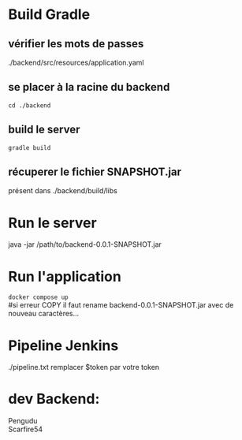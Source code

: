 # Build Gradle
## vérifier les mots de passes
./backend/src/resources/application.yaml

## se placer à la racine du backend
```cd ./backend```

## build le server
```gradle build```
## récuperer le fichier SNAPSHOT.jar
présent dans ./backend/build/libs

# Run le server
java -jar /path/to/backend-0.0.1-SNAPSHOT.jar


# Run l'application
```docker compose up```  
#si erreur COPY
il faut rename backend-0.0.1-SNAPSHOT.jar avec de nouveau caractères...  

# Pipeline Jenkins
./pipeline.txt
remplacer $token par votre token
# dev Backend:
Pengudu  
Scarfire54

